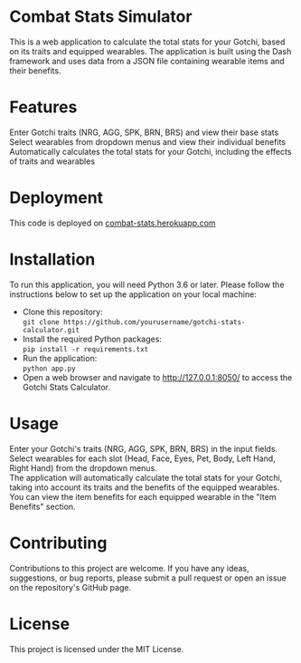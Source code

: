# Combat Stats Simulator
This is a web application to calculate the total stats for your Gotchi, based on its traits and equipped wearables. The application is built using the Dash framework and uses data from a JSON file containing wearable items and their benefits.

# Features
Enter Gotchi traits (NRG, AGG, SPK, BRN, BRS) and view their base stats  
Select wearables from dropdown menus and view their individual benefits  
Automatically calculates the total stats for your Gotchi, including the effects of traits and wearables  

# Deployment
This code is deployed on [combat-stats.herokuapp.com](combat-stats.herokuapp.com)

# Installation
To run this application, you will need Python 3.6 or later. Please follow the instructions below to set up the application on your local machine:

* Clone this repository:  
`git clone https://github.com/yourusername/gotchi-stats-calculator.git`  
* Install the required Python packages:  
`pip install -r requirements.txt`  
* Run the application:  
`python app.py`  
* Open a web browser and navigate to http://127.0.0.1:8050/ to access the Gotchi Stats Calculator.  

# Usage
Enter your Gotchi's traits (NRG, AGG, SPK, BRN, BRS) in the input fields.  
Select wearables for each slot (Head, Face, Eyes, Pet, Body, Left Hand, Right Hand) from the dropdown menus.  
The application will automatically calculate the total stats for your Gotchi, taking into account its traits and the benefits of the equipped wearables.  
You can view the item benefits for each equipped wearable in the "Item Benefits" section.  

# Contributing
Contributions to this project are welcome. If you have any ideas, suggestions, or bug reports, please submit a pull request or open an issue on the repository's GitHub page.  

# License
This project is licensed under the MIT License.
